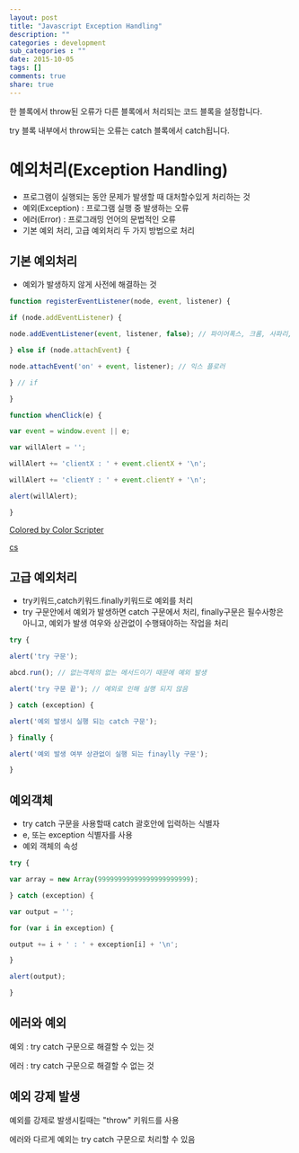 ```yaml
---
layout: post
title: "Javascript Exception Handling"
description: ""
categories : development
sub_categories : ""
date: 2015-10-05
tags: []
comments: true
share: true
---
```


한 블록에서 throw된 오류가 다른 블록에서 처리되는 코드 블록을 설정합니다.

try 블록 내부에서 throw되는 오류는 catch 블록에서 catch됩니다.

  
# 예외처리(Exception Handling)

  * 프로그램이 실행되는 동안 문제가 발생할 때 대처할수있게 처리하는 것
  * 예외(Exception) : 프로그램 실행 중 발생하는 오류
  * 에러(Error) : 프로그래밍 언어의 문법적인 오류
  * 기본 예외 처리, 고급 예외처리 두 가지 방법으로 처리


## 기본 예외처리

  * 예외가 발생하지 않게 사전에 해결하는 것


```javascript
function registerEventListener(node, event, listener) {

if (node.addEventListener) {

node.addEventListener(event, listener, false); // 파이어폭스, 크롬, 사파리, 오페라

} else if (node.attachEvent) {

node.attachEvent('on' + event, listener); // 익스 플로러

} // if

}

function whenClick(e) {

var event = window.event || e;

var willAlert = '';

willAlert += 'clientX : ' + event.clientX + '\n';

willAlert += 'clientY : ' + event.clientY + '\n';

alert(willAlert);

}
```

[Colored by Color Scripter](http://colorscripter.com/info#e)

[cs](http://colorscripter.com/info#e)

  

## 고급 예외처리

  * try키워드,catch키워드.finally키워드로 예외를 처리
  * try 구문안에서 예외가 발생하면 catch 구문에서 처리, finally구문은 필수사항은 아니고, 예외가 발생 여우와 상관없이 수행돼야하는 작업을 처리

  

```javascript
try {

alert('try 구문');

abcd.run(); // 없는객체의 없는 메서드이기 때문에 예외 발생

alert('try 구문 끝'); // 예외로 인해 실행 되지 않음

} catch (exception) {

alert('예외 발생시 실행 되는 catch 구문');

} finally {

alert('예외 발생 여부 상관없이 실행 되는 finaylly 구문');

}
```

## 예외객체

  * try catch 구문을 사용할때 catch 괄호안에 입력하는 식별자
  * e, 또는 exception 식별자를 사용
  * 예외 객체의 속성

  


```javascript
try {

var array = new Array(99999999999999999999999);

} catch (exception) {

var output = '';

for (var i in exception) {

output += i + ' : ' + exception[i] + '\n';

}

alert(output);

}

```
  

## 에러와 예외

예외 : try catch 구문으로 해결할 수 있는 것

에러 : try catch 구문으로 해결할 수 없는 것

  

## 예외 강제 발생

예외를 강제로 발생시킬때는 "throw" 키워드를 사용

에러와 다르게 예외는 try catch 구문으로 처리할 수 있음

  

